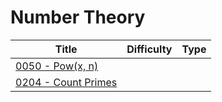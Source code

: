 # Number Theory

<table><thead><tr><th>Title</th><th data-type="select">Difficulty</th><th data-type="select">Type</th></tr></thead><tbody><tr><td><a href="../../../solutions/0000-0099/0050-pow-x-n-medium.md">0050 - Pow(x, n)</a></td><td></td><td></td></tr><tr><td><a href="../../../solutions/0200-0299/0204-count-primes.md">0204 - Count Primes</a></td><td></td><td></td></tr></tbody></table>
